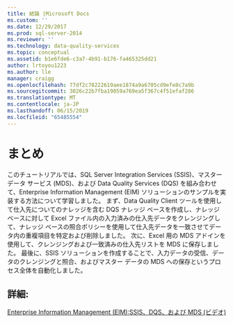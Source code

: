 ```yaml
---
title: 結論 |Microsoft Docs
ms.custom: ''
ms.date: 12/29/2017
ms.prod: sql-server-2014
ms.reviewer: ''
ms.technology: data-quality-services
ms.topic: conceptual
ms.assetid: b1e6fde6-c3a7-4b91-b176-fa465325dd21
author: lrtoyou1223
ms.author: lle
manager: craigg
ms.openlocfilehash: 77df2c78222619aee1874a9a6705cd9efe8c7a9b
ms.sourcegitcommit: 3026c22b7fba19059a769ea5f367c4f51efaf286
ms.translationtype: MT
ms.contentlocale: ja-JP
ms.lasthandoff: 06/15/2019
ms.locfileid: "65485554"
---
```

# <a name="conclusion"></a>まとめ
  このチュートリアルでは、SQL Server Integration Services (SSIS)、マスター データ サービス (MDS)、および Data Quality Services (DQS) を組み合わせて、Enterprise Information Management (EIM) ソリューションのサンプルを実装する方法について学習しました。 まず、Data Quality Client ツールを使用して仕入先についてのナレッジを含む DQS ナレッジ ベースを作成し、ナレッジ ベースに対して Excel ファイル内の入力済みの仕入先データをクレンジングして、ナレッジ ベースの照合ポリシーを使用して仕入先データを一致させてデータ内の重複項目を特定および削除しました。 次に、Excel 用の MDS アドインを使用して、クレンジングおよび一致済みの仕入先リストを MDS に保存しました。 最後に、SSIS ソリューションを作成することで、入力データの受信、データのクレンジングと照合、およびマスター データの MDS への保存というプロセス全体を自動化しました。  
  
## <a name="for-more-information"></a>詳細:  
  
 [Enterprise Information Management (EIM):SSIS、DQS、および MDS (ビデオ)](https://go.microsoft.com/fwlink/?LinkId=258672)  
  
  
